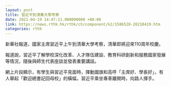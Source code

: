 ```yaml
---
layout: post
title: 習近平到清華大學考察
date: 2021-04-19 14:47:11.000000000 +08:00
link: https://news.rthk.hk/rthk/ch/component/k2/1586528-20210419.htm
categories: rthk
---
```


新華社報道，國家主席習近平上午到清華大學考察，清華即將迎來110周年校慶。

報道說，習近平了解學校深化改革、人才隊伍建設、教育科研創新和服務國家發展等情況，隨後與師生代表座談並發表重要講話。

網上片段顯示，有學生與習近平見面時，揮動國旗和高呼「主席好、學長好」，有人舉起「歡迎總書記回母校」的橫幅，習近平乘坐專車離開時，向路人揮手。
